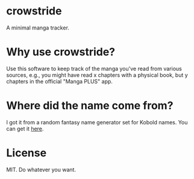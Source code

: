 # crowstride
A minimal manga tracker.

# Why use crowstride?
Use this software to keep track of the manga you've read from various sources, e.g., you might have read x chapters with a physical book, but y chapters in the official "Manga PLUS" app.

# Where did the name come from?
I got it from a random fantasy name generator set for Kobold names. You can get it [here](https://www.fantasynamegenerators.com/kobold-names.php).

# License
MIT. Do whatever you want.
